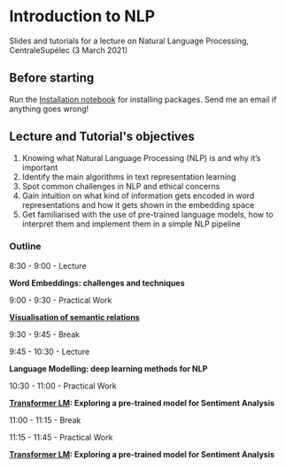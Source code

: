 # Introduction to NLP
Slides and tutorials for a lecture on Natural Language Processing, CentraleSupélec (3 March 2021)

## Before starting

Run the [Installation notebook](https://github.com/camilocarvajalreyes/intro_to_NLP/blob/main/Installation.ipynb) for installing packages. Send me an email if anything goes wrong!

## Lecture and Tutorial's objectives
1. Knowing what Natural Language Processing (NLP) is and why it’s important
2. Identify the main algorithms in text representation learning
3. Spot common challenges in NLP and ethical concerns
4. Gain intuition on what kind of information gets encoded in word representations and how it gets shown in the embedding space
5. Get familiarised with the use of pre-trained language models, how to interpret them and implement them in a simple NLP pipeline

### Outline
8:30 - 9:00 - Lecture

**Word Embeddings: challenges and techniques**

9:00 - 9:30 - Practical Work

**[Visualisation of semantic relations](https://github.com/camilocarvajalreyes/intro_to_NLP/blob/main/Visualisation%20of%20Word%20Representations.ipynb)**

9:30 - 9:45 - Break

9:45 - 10:30 - Lecture

**Language Modelling: deep learning methods for NLP**

10:30 - 11:00 - Practical Work

**[Transformer LM](https://github.com/camilocarvajalreyes/intro_to_NLP/blob/main/Transformer%20Language%20Models.ipynb): Exploring a pre-trained model for Sentiment Analysis**

11:00 - 11:15 - Break

11:15 - 11:45 - Practical Work

**[Transformer LM](https://github.com/camilocarvajalreyes/intro_to_NLP/blob/main/Transformer%20Language%20Models.ipynb): Exploring a pre-trained model for Sentiment Analysis**